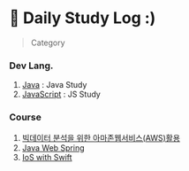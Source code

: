 # 📌 Daily Study Log :)
> Category

### Dev Lang.
1. [Java](https://github.com/SangGeun-Jeong/TIL/tree/main/Java) : Java Study
2. [JavaScript]() : JS Study

### Course
1. [빅데이터 분석을 위한 아마존웹서비스(AWS)활용](https://github.com/SangGeun-Jeong/TIL/tree/main/%5BCourse%5D%EB%B9%85%EB%8D%B0%EC%9D%B4%ED%84%B0%20%EB%B6%84%EC%84%9D%EC%9D%84%20%EC%9C%84%ED%95%9C%20AWS%20%ED%99%9C%EC%9A%A9)
2. [Java Web Spring](https://github.com/SangGeun-Jeong/TIL/tree/main/%5BCourse%5DJava%20Spring%20Web%20Dec%20Master)
3. [IoS with Swift](https://github.com/SangGeun-Jeong/TIL/tree/main/%5BCourse%5D%20IOS%20with%20Swift)
